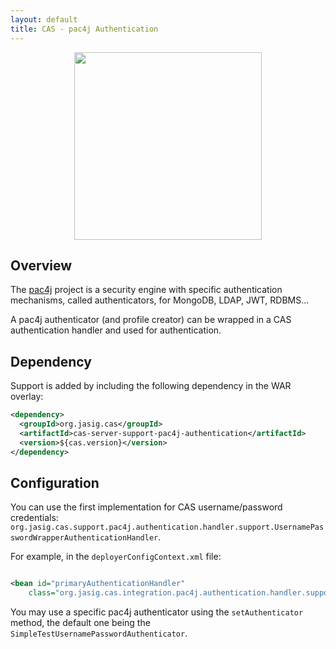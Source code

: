 ```yaml
---
layout: default
title: CAS - pac4j Authentication
---
```


<p align="center">
  <img src="https://pac4j.github.io/pac4j/img/logo-cas.png" width="300" />
</p>

## Overview
The [pac4j](https://github.com/pac4j/pac4j) project is a security engine with specific authentication mechanisms, 
called authenticators, for MongoDB, LDAP, JWT, RDBMS...

A pac4j authenticator (and profile creator) can be wrapped 
in a CAS authentication handler and used for authentication.

## Dependency
Support is added by including the following dependency in the WAR overlay:

```xml
<dependency>
  <groupId>org.jasig.cas</groupId>
  <artifactId>cas-server-support-pac4j-authentication</artifactId>
  <version>${cas.version}</version>
</dependency>
```

## Configuration
You can use the first implementation for CAS username/password credentials: 
`org.jasig.cas.support.pac4j.authentication.handler.support.UsernamePasswordWrapperAuthenticationHandler`.

For example, in the `deployerConfigContext.xml` file:

```xml

<bean id="primaryAuthenticationHandler" 
    class="org.jasig.cas.integration.pac4j.authentication.handler.support.UsernamePasswordWrapperAuthenticationHandler" />
```

You may use a specific pac4j authenticator using the `setAuthenticator` method, the default one being the `SimpleTestUsernamePasswordAuthenticator`.
